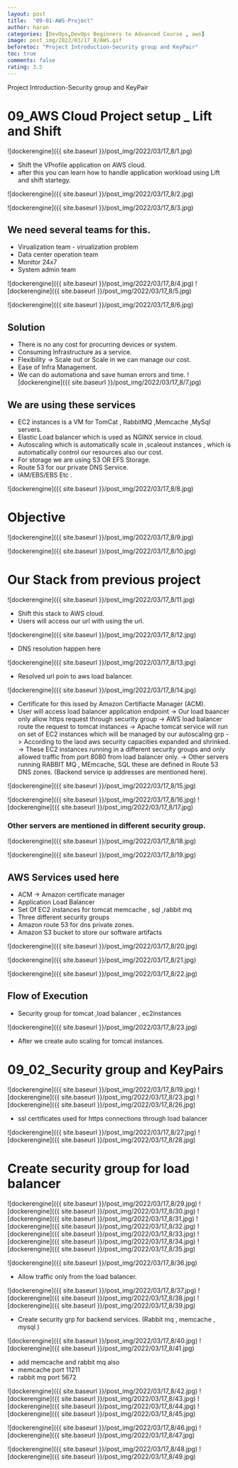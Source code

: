 ```yaml
---
layout: post
title:  "09-01-AWS-Project"
author: haran
categories: [DevOps,DevOps Beginners to Advanced Course , aws]
image: post_img/2022/03/17_8/AWS.gif
beforetoc: "Project Introduction-Security group and KeyPair"
toc: true
comments: false
rating: 3.5
---
```


Project Introduction-Security group and KeyPair

# 09_AWS Cloud Project setup _ Lift and Shift


![dockerengine]({{ site.baseurl }}/post_img/2022/03/17_8/1.jpg)

- Shift the VProfile application on AWS cloud.
- after this you can learn how to handle application workload using Lift and shift startegy.

![dockerengine]({{ site.baseurl }}/post_img/2022/03/17_8/2.jpg)

![dockerengine]({{ site.baseurl }}/post_img/2022/03/17_8/3.jpg)

## We need several teams for this.

- Virualization team - virualization problem
- Data center operation team
- Monitor 24x7
- System admin team

![dockerengine]({{ site.baseurl }}/post_img/2022/03/17_8/4.jpg)
![dockerengine]({{ site.baseurl }}/post_img/2022/03/17_8/5.jpg)

![dockerengine]({{ site.baseurl }}/post_img/2022/03/17_8/6.jpg)

## Solution 

- There is no any cost for procurring devices or system.
-  Consuming Infrastructure as a service.
- Flexibility -> Scale  out or Scale in we can manage our cost.
- Ease of Infra Management.
- We can do automationa and save human errors and time.
![dockerengine]({{ site.baseurl }}/post_img/2022/03/17_8/7.jpg)

## We are using these services

- EC2 instances is a VM for TomCat , RabbitMQ ,Memcache ,MySql servers.
- Elastic Load balancer which is used as NGINX service in cloud.
- Autoscaling which is automatically scale in ,scaleout instances , which is automatically control our resources also our cost.
- For storage we are using S3 OR EFS Storage.
- Route 53 for our private DNS Service.
- IAM/EBS/EBS Etc .

![dockerengine]({{ site.baseurl }}/post_img/2022/03/17_8/8.jpg)

# Objective

![dockerengine]({{ site.baseurl }}/post_img/2022/03/17_8/9.jpg)

![dockerengine]({{ site.baseurl }}/post_img/2022/03/17_8/10.jpg)

# Our Stack from previous project

![dockerengine]({{ site.baseurl }}/post_img/2022/03/17_8/11.jpg)

- Shift this stack to AWS cloud.
- Users will access our url with using the url.

![dockerengine]({{ site.baseurl }}/post_img/2022/03/17_8/12.jpg)

- DNS resolution  happen here

![dockerengine]({{ site.baseurl }}/post_img/2022/03/17_8/13.jpg)

- Resolved url poin to aws load balancer.

![dockerengine]({{ site.baseurl }}/post_img/2022/03/17_8/14.jpg)

- Certificate for this issed by Amazon Certifiacte Manager (ACM).
- User will access load balancer application endpoint 
	-> Our load baancer only allow https request through security group 
	-> AWS load balancer route the request to tomcat instances 
	-> Apache tomcat service will run on set of EC2 instances which will be managed by our autoscaling grp
	-> According to the laod aws security capacities expanded and shrinked.
	-> These EC2 instances running in a different security groups and only allowed traffic from port 8080 from load balancer only. 
	-> Other servers running RABBIT MQ , MEmcache, SQL these are defined in Route 53 DNS zones. (Backend service ip addresses are mentioned here). 


![dockerengine]({{ site.baseurl }}/post_img/2022/03/17_8/15.jpg)

![dockerengine]({{ site.baseurl }}/post_img/2022/03/17_8/16.jpg)
![dockerengine]({{ site.baseurl }}/post_img/2022/03/17_8/17.jpg)


### Other servers are mentioned in different security group.

![dockerengine]({{ site.baseurl }}/post_img/2022/03/17_8/18.jpg)

![dockerengine]({{ site.baseurl }}/post_img/2022/03/17_8/19.jpg)

## AWS Services used here

- ACM -> Amazon certificate manager
- Application Load Balancer
- Set Of EC2 instances for tomcat memcache , sql ,rabbit mq
- Three different security groups
- Amazon route 53 for dns private zones.
- Amazon S3 bucket to store our software artifacts

![dockerengine]({{ site.baseurl }}/post_img/2022/03/17_8/20.jpg)

![dockerengine]({{ site.baseurl }}/post_img/2022/03/17_8/21.jpg)

![dockerengine]({{ site.baseurl }}/post_img/2022/03/17_8/22.jpg)

## Flow of Execution

- Security group for tomcat ,load balancer , ec2instances

![dockerengine]({{ site.baseurl }}/post_img/2022/03/17_8/23.jpg)

- After we create auto scaling for tomcat instances.

# 09_02_Security group and KeyPairs

![dockerengine]({{ site.baseurl }}/post_img/2022/03/17_8/19.jpg)
![dockerengine]({{ site.baseurl }}/post_img/2022/03/17_8/23.jpg)
![dockerengine]({{ site.baseurl }}/post_img/2022/03/17_8/26.jpg)

- ssl certificates used for https connections through load balancer

![dockerengine]({{ site.baseurl }}/post_img/2022/03/17_8/27.jpg)
![dockerengine]({{ site.baseurl }}/post_img/2022/03/17_8/28.jpg)

# Create security group for load balancer

![dockerengine]({{ site.baseurl }}/post_img/2022/03/17_8/29.jpg)
![dockerengine]({{ site.baseurl }}/post_img/2022/03/17_8/30.jpg)
![dockerengine]({{ site.baseurl }}/post_img/2022/03/17_8/31.jpg)
![dockerengine]({{ site.baseurl }}/post_img/2022/03/17_8/32.jpg)
![dockerengine]({{ site.baseurl }}/post_img/2022/03/17_8/33.jpg)
![dockerengine]({{ site.baseurl }}/post_img/2022/03/17_8/34.jpg)
![dockerengine]({{ site.baseurl }}/post_img/2022/03/17_8/35.jpg)

![dockerengine]({{ site.baseurl }}/post_img/2022/03/17_8/36.jpg)

- Allow traffic only from the load balancer.

![dockerengine]({{ site.baseurl }}/post_img/2022/03/17_8/37.jpg)
![dockerengine]({{ site.baseurl }}/post_img/2022/03/17_8/38.jpg)
![dockerengine]({{ site.baseurl }}/post_img/2022/03/17_8/39.jpg)
- Create security grp for backend services. (Rabbit mq , memcache , mysql )

![dockerengine]({{ site.baseurl }}/post_img/2022/03/17_8/40.jpg)
![dockerengine]({{ site.baseurl }}/post_img/2022/03/17_8/41.jpg)
- add memcache and rabbit mq also
- memcache  port 11211
- rabbit mq port   5672

![dockerengine]({{ site.baseurl }}/post_img/2022/03/17_8/42.jpg)
![dockerengine]({{ site.baseurl }}/post_img/2022/03/17_8/43.jpg)
![dockerengine]({{ site.baseurl }}/post_img/2022/03/17_8/44.jpg)
![dockerengine]({{ site.baseurl }}/post_img/2022/03/17_8/45.jpg)

![dockerengine]({{ site.baseurl }}/post_img/2022/03/17_8/46.jpg)
![dockerengine]({{ site.baseurl }}/post_img/2022/03/17_8/47.jpg)

![dockerengine]({{ site.baseurl }}/post_img/2022/03/17_8/48.jpg)
![dockerengine]({{ site.baseurl }}/post_img/2022/03/17_8/49.jpg)

